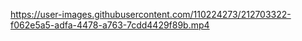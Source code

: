 

https://user-images.githubusercontent.com/110224273/212703322-f062e5a5-adfa-4478-a763-7cdd4429f89b.mp4

